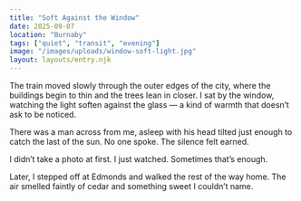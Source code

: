 ```yaml
---
title: "Soft Against the Window"
date: 2025-09-07
location: "Burnaby"
tags: ["quiet", "transit", "evening"]
image: "/images/uploads/window-soft-light.jpg"
layout: layouts/entry.njk
---
```


The train moved slowly through the outer edges of the city, where the buildings begin to thin and the trees lean in closer. I sat by the window, watching the light soften against the glass — a kind of warmth that doesn’t ask to be noticed.

There was a man across from me, asleep with his head tilted just enough to catch the last of the sun. No one spoke. The silence felt earned.

I didn’t take a photo at first. I just watched. Sometimes that’s enough.

Later, I stepped off at Edmonds and walked the rest of the way home. The air smelled faintly of cedar and something sweet I couldn’t name.